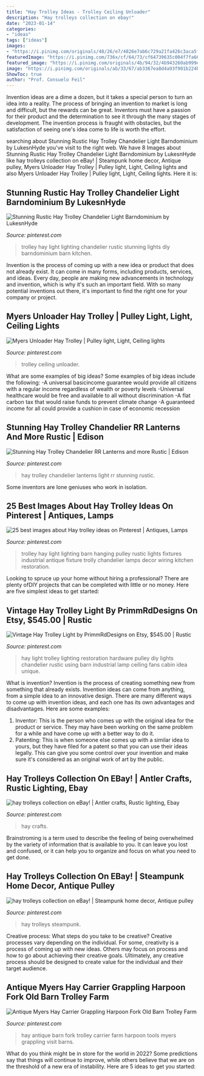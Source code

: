 ```yaml
---
title: "Hay Trolley Ideas - Trolley Ceiling Unloader"
description: "Hay trolleys collection on ebay!"
date: "2023-01-14"
categories:
- "ideas"
tags: ["ideas"]
images:
- "https://i.pinimg.com/originals/48/26/e7/4826e7ab6c729a21fa426c3aca5fbebc.jpg"
featuredImage: "https://i.pinimg.com/736x/cf/64/73/cf64739635c004f7fa669c04d7199bcc.jpg"
featured_image: "https://i.pinimg.com/originals/4b/94/32/4b943260ab999e102200d0cd067cd19d.jpg"
image: "https://i.pinimg.com/originals/ab/33/67/ab3367ea8d4a93f901b224bf5b1bdb89.jpg"
ShowToc: true
author: "Prof. Consuelo Feil"
---
```



Invention ideas are a dime a dozen, but it takes a special person to turn an idea into a reality. The process of bringing an invention to market is long and difficult, but the rewards can be great. Inventors must have a passion for their product and the determination to see it through the many stages of development. The invention process is fraught with obstacles, but the satisfaction of seeing one's idea come to life is worth the effort.

	

		
searching about Stunning Rustic Hay Trolley Chandelier Light Barndominium by LukesnHyde you've visit to the right web. We have 8 Images about Stunning Rustic Hay Trolley Chandelier Light Barndominium by LukesnHyde like hay trolleys collection on eBay! | Steampunk home decor, Antique pulley, Myers Unloader Hay Trolley | Pulley light, Light, Ceiling lights and also Myers Unloader Hay Trolley | Pulley light, Light, Ceiling lights. Here it is:
		
    
## Stunning Rustic Hay Trolley Chandelier Light Barndominium By LukesnHyde

<img loading=lazy src="https://s-media-cache-ak0.pinimg.com/originals/e8/4d/1b/e84d1b7da88da463513164b8971a8096.jpg" onerror="this.onerror=null;this.src='https://tse4.mm.bing.net/th?id=OIP.75shs-RSItffTYJOQzsaTgHaFg&amp;pid=15.1';" alt="Stunning Rustic Hay Trolley Chandelier Light Barndominium by LukesnHyde">

_Source: pinterest.com_

>trolley hay light lighting chandelier rustic stunning lights diy barndominium barn kitchen. 

	

Invention is the process of coming up with a new idea or product that does not already exist. It can come in many forms, including products, services, and ideas. Every day, people are making new advancements in technology and invention, which is why it's such an important field. With so many potential inventions out there, it's important to find the right one for your company or project.

    
## Myers Unloader Hay Trolley | Pulley Light, Light, Ceiling Lights

<img loading=lazy src="https://i.pinimg.com/originals/ab/33/67/ab3367ea8d4a93f901b224bf5b1bdb89.jpg" onerror="this.onerror=null;this.src='https://tse3.mm.bing.net/th?id=OIP.oLmK6Vppx-vmleCqhg-k2wHaHa&amp;pid=15.1';" alt="Myers Unloader Hay Trolley | Pulley light, Light, Ceiling lights">

_Source: pinterest.com_

>trolley ceiling unloader. 

	

What are some examples of big ideas?
Some examples of big ideas include the following: 
-A universal basicincome guarantee would provide all citizens with a regular income regardless of wealth or poverty levels 
-Universal healthcare would be free and available to all without discrimination 
-A flat carbon tax that would raise funds to prevent climate change 
-A guaranteed income for all could provide a cushion in case of economic recession

    
## Stunning Hay Trolley Chandelier RR Lanterns And More Rustic | Edison

<img loading=lazy src="https://i.pinimg.com/originals/4b/94/32/4b943260ab999e102200d0cd067cd19d.jpg" onerror="this.onerror=null;this.src='https://tse2.mm.bing.net/th?id=OIP.sXTKo2OqHUe2ASudELT5UwHaDt&amp;pid=15.1';" alt="Stunning Hay Trolley Chandelier RR Lanterns and more Rustic | Edison">

_Source: pinterest.com_

>hay trolley chandelier lanterns light rr stunning rustic. 

	

Some inventors are lone geniuses who work in isolation.

    
## 25 Best Images About Hay Trolley Ideas On Pinterest | Antiques, Lamps

<img loading=lazy src="https://s-media-cache-ak0.pinimg.com/736x/70/d9/47/70d947fcb5b15a6f2cca1067f5309180--rustic-lighting-lighting-ideas.jpg" onerror="this.onerror=null;this.src='https://tse2.mm.bing.net/th?id=OIP.59A1lneQr7Je7DUezkgxjwHaFj&amp;pid=15.1';" alt="25 best images about Hay trolley ideas on Pinterest | Antiques, Lamps">

_Source: pinterest.com_

>trolley hay light lighting barn hanging pulley rustic lights fixtures industrial antique fixture trolly chandelier lamps decor wiring kitchen restoration. 

	

Looking to spruce up your home without hiring a professional? There are plenty ofDIY projects that can be completed with little or no money. Here are five simplest ideas to get started: 

    
## Vintage Hay Trolley Light By PrimmRdDesigns On Etsy, $545.00 | Rustic

<img loading=lazy src="https://i.pinimg.com/originals/48/26/e7/4826e7ab6c729a21fa426c3aca5fbebc.jpg" onerror="this.onerror=null;this.src='https://tse3.mm.bing.net/th?id=OIP.FqiFpa3uJae8SXRrSAyFvQHaHL&amp;pid=15.1';" alt="Vintage Hay Trolley Light by PrimmRdDesigns on Etsy, $545.00 | Rustic">

_Source: pinterest.com_

>hay light trolley lighting restoration hardware pulley diy lights chandelier rustic using barn industrial lamp ceiling fans cabin idea unique. 

	

What is invention?
Invention is the process of creating something new from something that already exists. Invention ideas can come from anything, from a simple idea to an innovative design. There are many different ways to come up with invention ideas, and each one has its own advantages and disadvantages. Here are some examples: 
1. Inventor: This is the person who comes up with the original idea for the product or service. They may have been working on the same problem for a while and have come up with a better way to do it. 
2. Patenting: This is when someone else comes up with a similar idea to yours, but they have filed for a patent so that you can use their ideas legally. This can give you some control over your invention and make sure it's considered as an original work of art by the public. 

    
## Hay Trolleys Collection On EBay! | Antler Crafts, Rustic Lighting, Ebay

<img loading=lazy src="https://i.pinimg.com/736x/67/a8/15/67a81593e1a4f810f7d268c0d8c11631.jpg" onerror="this.onerror=null;this.src='https://tse4.mm.bing.net/th?id=OIP.aWrvbPbOrttNft5ai_9oaAHaFj&amp;pid=15.1';" alt="hay trolleys collection on eBay! | Antler crafts, Rustic lighting, Ebay">

_Source: pinterest.com_

>hay crafts. 

	

Brainstroming is a term used to describe the feeling of being overwhelmed by the variety of information that is available to you. It can leave you lost and confused, or it can help you to organize and focus on what you need to get done.

    
## Hay Trolleys Collection On EBay! | Steampunk Home Decor, Antique Pulley

<img loading=lazy src="https://i.pinimg.com/originals/61/8e/2f/618e2f213e86cde20936221b28d30402.jpg" onerror="this.onerror=null;this.src='https://tse4.mm.bing.net/th?id=OIP.VAPKonts_h7qUNRStRi2ZQHaJ0&amp;pid=15.1';" alt="hay trolleys collection on eBay! | Steampunk home decor, Antique pulley">

_Source: pinterest.com_

>hay trolleys steampunk. 

	

Creative process: What steps do you take to be creative?
Creative processes vary depending on the individual. For some, creativity is a process of coming up with new ideas. Others may focus on process and how to go about achieving their creative goals. Ultimately, any creative process should be designed to create value for the individual and their target audience.

    
## Antique Myers Hay Carrier Grappling Harpoon Fork Old Barn Trolley Farm

<img loading=lazy src="https://i.pinimg.com/736x/cf/64/73/cf64739635c004f7fa669c04d7199bcc.jpg" onerror="this.onerror=null;this.src='https://tse2.mm.bing.net/th?id=OIP.3TtmaJb7BJUHO4NWMMb4_AHaHm&amp;pid=15.1';" alt="Antique Myers Hay Carrier Grappling Harpoon Fork Old Barn Trolley Farm">

_Source: pinterest.com_

>hay antique barn fork trolley carrier farm harpoon tools myers grappling visit barns. 

	

What do you think might be in store for the world in 2022? Some predictions say that things will continue to improve, while others believe that we are on the threshold of a new era of instability. Here are 5 ideas to get you started: 

